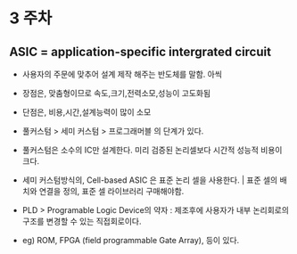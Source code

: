 # 3 주차

## ASIC = application-specific intergrated circuit

- 사용자의 주문에 맞추어 설계 제작 해주는 반도체를 말함. 아씩
- 장점은, 맞춤형이므로 속도,크기,전력소모,성능이 고도화됨
- 단점은, 비용,시간,설계능력이 많이 소모

- 풀커스텀 > 세미 커스텀 > 프로그래머블 의 단계가 있다.

- 풀커스텀은 소수의 IC만 설계한다. 미리 검증된 논리셀보다 시간적 성능적 비용이 크다.

- 세미 커스텀방식의, Cell-based ASIC 은 표준 논리 셀을 사용한다. | 표준 셀의 배치와 연결을 정의, 표준 셀 라이브러리 구매해야함.

- PLD > Programable Logic Device의 약자 : 제조후에 사용자가 내부 논리회로의 구조를 변경할 수 있는 직접회로이다.
- eg) ROM, FPGA (field programmable Gate Array), 등이 있다.
